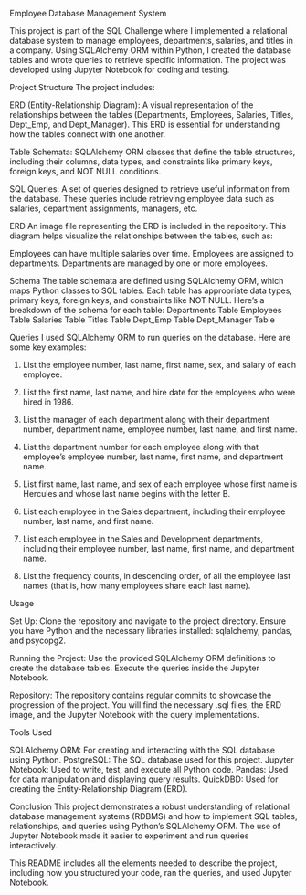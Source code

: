 Employee Database Management System

This project is part of the SQL Challenge where I implemented a relational database system to manage employees, departments, salaries, and titles in a company. Using SQLAlchemy ORM within Python, I created the database tables and wrote queries to retrieve specific information. The project was developed using Jupyter Notebook for coding and testing.

Project Structure
The project includes:

ERD (Entity-Relationship Diagram): A visual representation of the relationships between the tables (Departments, Employees, Salaries, Titles, Dept_Emp, and Dept_Manager). This ERD is essential for understanding how the tables connect with one another.

Table Schemata: SQLAlchemy ORM classes that define the table structures, including their columns, data types, and constraints like primary keys, foreign keys, and NOT NULL conditions.

SQL Queries: A set of queries designed to retrieve useful information from the database. These queries include retrieving employee data such as salaries, department assignments, managers, etc.

ERD
An image file representing the ERD is included in the repository. This diagram helps visualize the relationships between the tables, such as:

Employees can have multiple salaries over time.
Employees are assigned to departments.
Departments are managed by one or more employees.

Schema
The table schemata are defined using SQLAlchemy ORM, which maps Python classes to SQL tables. Each table has appropriate data types, primary keys, foreign keys, and constraints like NOT NULL. Here’s a breakdown of the schema for each table:
Departments Table
Employees Table
Salaries Table
Titles Table
Dept_Emp Table
Dept_Manager Table

Queries
I used SQLAlchemy ORM to run queries on the database. Here are some key examples:

1. List the employee number, last name, first name, sex, and salary of each employee.

2. List the first name, last name, and hire date for the employees who were hired in 1986.

3. List the manager of each department along with their department number, department name, employee number, last name, and first name.

4. List the department number for each employee along with that employee’s employee number, last name, first name, and department name.

5. List first name, last name, and sex of each employee whose first name is Hercules and whose last name begins with the letter B.

6. List each employee in the Sales department, including their employee number, last name, and first name.

7. List each employee in the Sales and Development departments, including their employee number, last name, first name, and department name.

8. List the frequency counts, in descending order, of all the employee last names (that is, how many employees share each last name).

Usage

Set Up:
Clone the repository and navigate to the project directory.
Ensure you have Python and the necessary libraries installed: sqlalchemy, pandas, and psycopg2.

Running the Project:
Use the provided SQLAlchemy ORM definitions to create the database tables.
Execute the queries inside the Jupyter Notebook.

Repository:
The repository contains regular commits to showcase the progression of the project.
You will find the necessary .sql files, the ERD image, and the Jupyter Notebook with the query implementations.

Tools Used

SQLAlchemy ORM: For creating and interacting with the SQL database using Python.
PostgreSQL: The SQL database used for this project.
Jupyter Notebook: Used to write, test, and execute all Python code.
Pandas: Used for data manipulation and displaying query results.
QuickDBD: Used for creating the Entity-Relationship Diagram (ERD).

Conclusion
This project demonstrates a robust understanding of relational database management systems (RDBMS) and how to implement SQL tables, relationships, and queries using Python’s SQLAlchemy ORM. The use of Jupyter Notebook made it easier to experiment and run queries interactively.

This README includes all the elements needed to describe the project, including how you structured your code, ran the queries, and used Jupyter Notebook.

